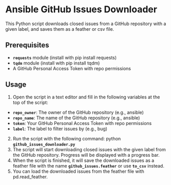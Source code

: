 # Ansible GitHub Issues Downloader
This Python script downloads closed issues from a GitHub repository with a given label, and saves them as a feather or csv file.

## Prerequisites
- **`requests`** module (install with pip install requests)
- **`tqdm`** module (install with pip install tqdm)
- A GitHub Personal Access Token with repo permissions

## Usage
1. Open the script in a text editor and fill in the following variables at the top of the script:

- **`repo_owner`**: The owner of the GitHub repository (e.g., ansible)
- **`repo_name`**: The name of the GitHub repository (e.g., ansible)
- **`token`**: Your GitHub Personal Access Token with repo permissions
- **`label`**: The label to filter issues by (e.g., bug)

2. Run the script with the following command: python **`github_issues_downloader.py`**
3. The script will start downloading closed issues with the given label from the GitHub repository. Progress will be displayed with a progress bar.
4. When the script is finished, it will save the downloaded issues as a feather file with the name **`github_issues.feather`** or use  **`to_csv`** instead.
5. You can load the downloaded issues from the feather file with pd.read_feather.
